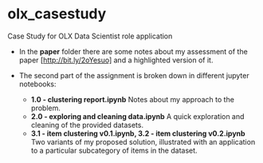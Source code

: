 # olx_casestudy
Case Study for OLX Data Scientist role application

* In the **paper** folder there are some notes about my assessment of the paper [http://bit.ly/2oYesuo] and
a highlighted version of it.

* The second part of the assignment is broken down in different jupyter notebooks:
  - **1.0 - clustering report.ipynb** Notes about my approach to the problem.
  - **2.0 - exploring and cleaning data.ipynb** A quick exploration and cleaning of the provided datasets.
  - **3.1 - item clustering v0.1.ipynb, 3.2 - item clustering v0.2.ipynb**  Two variants of my proposed solution,
illustrated with an application to a particular subcategory of items in the dataset.
